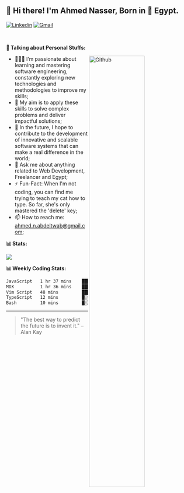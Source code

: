 <!-- Your title -->
## 👋 Hi there! I'm Ahmed Nasser, Born in 🚀 Egypt.
<!-- Your badges
You can use the website to generate badges: https://shields.io/
-->

[![Linkedin](https://img.shields.io/badge/-LinkedIn-blue?style=flat&logo=Linkedin&logoColor=white)](https://www.linkedin.com/in/ahmed-n-abdeltwab/)
[![Gmail](https://img.shields.io/badge/-Gmail-c14438?style=flat&logo=Gmail&logoColor=white)](mailto:ahmed.n.abdeltwab@gmail.com)

&nbsp;

<!-- Talking about you -->
**🚀 Talking about Personal Stuffs:**

<!-- Any image aligned to the right. Beware the width -->
<img width="55%" align="right" alt="Github" src="https://raw.githubusercontent.com/onimur/.github/master/.resources/git-header.svg" />

- 👨🏽‍💻 I’m passionate about learning and mastering software engineering, constantly exploring new technologies and methodologies to improve my skills;
- 🔭 My aim is to apply these skills to solve complex problems and deliver impactful solutions;
- 🌱 In the future, I hope to contribute to the development of innovative and scalable software systems that can make a real difference in the world;
- 💬 Ask me about anything related to Web Development, Freelancer and Egypt;
- ⚡️ Fun-Fact: When I'm not coding, you can find me trying to teach my cat how to type. So far, she's only mastered the 'delete' key;
- 📫 How to reach me: ahmed.n.abdeltwab@gmail.com;

<!-- My Coding Stats -->
**📊 Stats:**

![](https://github-profile-trophy.vercel.app/?username=ahmed-n-abdeltwab&theme=dracula&no-frame=false&no-bg=false&margin-w=4)

**📊 Weekly Coding Stats:**
<!--START_SECTION:waka-->

```txt
JavaScript   1 hr 37 mins    █████████░░░░░░░░░░░░░░░░   36.47 %
MDX          1 hr 36 mins    █████████░░░░░░░░░░░░░░░░   36.25 %
Vim Script   48 mins         ████▓░░░░░░░░░░░░░░░░░░░░   18.01 %
TypeScript   12 mins         █░░░░░░░░░░░░░░░░░░░░░░░░   04.59 %
Bash         10 mins         █░░░░░░░░░░░░░░░░░░░░░░░░   03.78 %
```

<!--END_SECTION:waka-->

---

> "The best way to predict the future is to invent it." – Alan Kay
